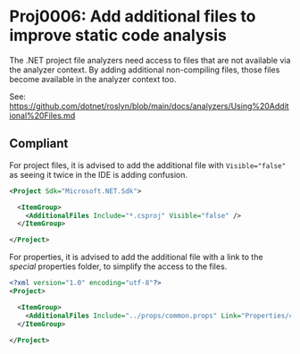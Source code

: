# Proj0006: Add additional files to improve static code analysis
The .NET project file analyzers need access to files that are not available
via the analyzer context. By adding additional non-compiling files, those
files become available in the analyzer context too.

See: https://github.com/dotnet/roslyn/blob/main/docs/analyzers/Using%20Additional%20Files.md

## Compliant
For project files, it is advised to add  the additional file with `Visible="false"`
as seeing it twice in the IDE is adding confusion.
``` XML
<Project Sdk="Microsoft.NET.Sdk">

  <ItemGroup>
    <AdditionalFiles Include="*.csproj" Visible="false" />
  </ItemGroup>

</Project>
```

For properties, it is advised to add the additional file with a link to the
_special_ properties folder, to simplify the access to the files.
``` XML
<?xml version="1.0" encoding="utf-8"?>
<Project>

  <ItemGroup>
    <AdditionalFiles Include="../props/common.props" Link="Properties/common.props" />
  </ItemGroup>
  
</Project>
```

